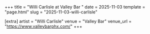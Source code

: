 +++
title = "Willi Carlisle at Valley Bar "
date = 2025-11-03
template = "page.html"
slug = "2025-11-03-willi-carlisle"

[extra]
artist = "Willi Carlisle"
venue = "Valley Bar"
venue_url = "https://www.valleybarphx.com/"
+++

